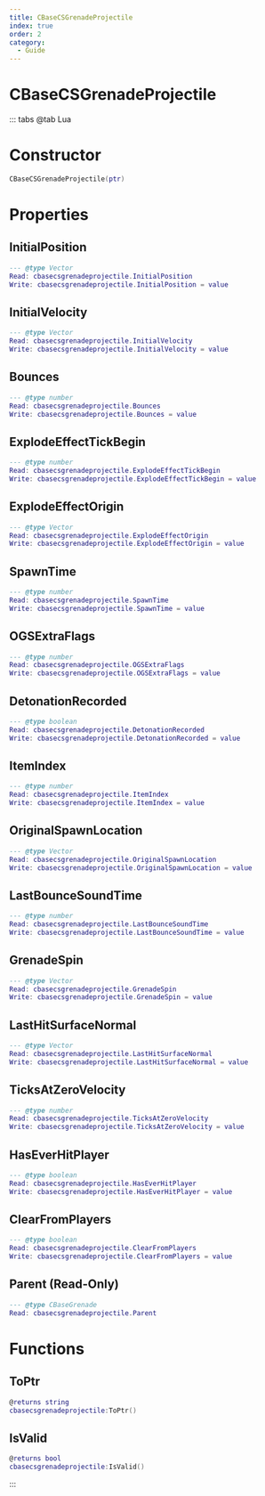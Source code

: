 ```yaml
---
title: CBaseCSGrenadeProjectile
index: true
order: 2
category:
  - Guide
---
```


# CBaseCSGrenadeProjectile

::: tabs
@tab Lua
# Constructor
```lua
CBaseCSGrenadeProjectile(ptr)
```
# Properties
## InitialPosition 
```lua
--- @type Vector
Read: cbasecsgrenadeprojectile.InitialPosition
Write: cbasecsgrenadeprojectile.InitialPosition = value
```
## InitialVelocity 
```lua
--- @type Vector
Read: cbasecsgrenadeprojectile.InitialVelocity
Write: cbasecsgrenadeprojectile.InitialVelocity = value
```
## Bounces 
```lua
--- @type number
Read: cbasecsgrenadeprojectile.Bounces
Write: cbasecsgrenadeprojectile.Bounces = value
```
## ExplodeEffectTickBegin 
```lua
--- @type number
Read: cbasecsgrenadeprojectile.ExplodeEffectTickBegin
Write: cbasecsgrenadeprojectile.ExplodeEffectTickBegin = value
```
## ExplodeEffectOrigin 
```lua
--- @type Vector
Read: cbasecsgrenadeprojectile.ExplodeEffectOrigin
Write: cbasecsgrenadeprojectile.ExplodeEffectOrigin = value
```
## SpawnTime 
```lua
--- @type number
Read: cbasecsgrenadeprojectile.SpawnTime
Write: cbasecsgrenadeprojectile.SpawnTime = value
```
## OGSExtraFlags 
```lua
--- @type number
Read: cbasecsgrenadeprojectile.OGSExtraFlags
Write: cbasecsgrenadeprojectile.OGSExtraFlags = value
```
## DetonationRecorded 
```lua
--- @type boolean
Read: cbasecsgrenadeprojectile.DetonationRecorded
Write: cbasecsgrenadeprojectile.DetonationRecorded = value
```
## ItemIndex 
```lua
--- @type number
Read: cbasecsgrenadeprojectile.ItemIndex
Write: cbasecsgrenadeprojectile.ItemIndex = value
```
## OriginalSpawnLocation 
```lua
--- @type Vector
Read: cbasecsgrenadeprojectile.OriginalSpawnLocation
Write: cbasecsgrenadeprojectile.OriginalSpawnLocation = value
```
## LastBounceSoundTime 
```lua
--- @type number
Read: cbasecsgrenadeprojectile.LastBounceSoundTime
Write: cbasecsgrenadeprojectile.LastBounceSoundTime = value
```
## GrenadeSpin 
```lua
--- @type Vector
Read: cbasecsgrenadeprojectile.GrenadeSpin
Write: cbasecsgrenadeprojectile.GrenadeSpin = value
```
## LastHitSurfaceNormal 
```lua
--- @type Vector
Read: cbasecsgrenadeprojectile.LastHitSurfaceNormal
Write: cbasecsgrenadeprojectile.LastHitSurfaceNormal = value
```
## TicksAtZeroVelocity 
```lua
--- @type number
Read: cbasecsgrenadeprojectile.TicksAtZeroVelocity
Write: cbasecsgrenadeprojectile.TicksAtZeroVelocity = value
```
## HasEverHitPlayer 
```lua
--- @type boolean
Read: cbasecsgrenadeprojectile.HasEverHitPlayer
Write: cbasecsgrenadeprojectile.HasEverHitPlayer = value
```
## ClearFromPlayers 
```lua
--- @type boolean
Read: cbasecsgrenadeprojectile.ClearFromPlayers
Write: cbasecsgrenadeprojectile.ClearFromPlayers = value
```
## Parent (Read-Only)
```lua
--- @type CBaseGrenade
Read: cbasecsgrenadeprojectile.Parent
```
# Functions
## ToPtr
```lua
@returns string
cbasecsgrenadeprojectile:ToPtr()
```
## IsValid
```lua
@returns bool
cbasecsgrenadeprojectile:IsValid()
```

:::